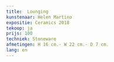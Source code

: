 ```yaml
---
title:  Lounging
kunstenaar: Helen Martino
expositie: Ceramics 2018
tekoop: ja
prijs: 100
techniek: Stoneware
afmetingen: H 16 cm.- W 22 cm.- D 7 cm.
lang: en
---
```

